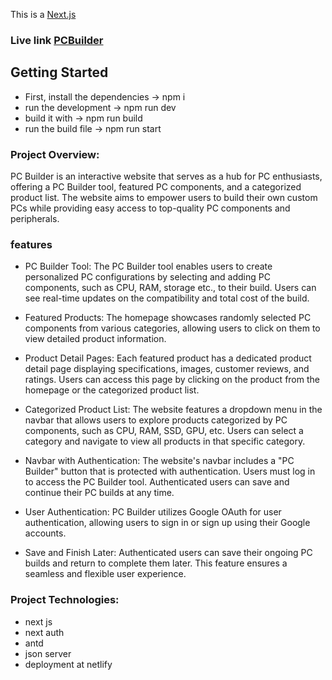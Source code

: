 This is a [Next.js](https://nextjs.org/) 
### Live link  [PCBuilder](https://genuine-malabi-c5086f.netlify.app/)

## Getting Started
- First, install the dependencies -> npm i
- run the development -> npm run dev
- build it with -> npm run build
- run the build file -> npm run start

### Project Overview: 
PC Builder is an interactive website that serves as a hub for PC enthusiasts, offering a PC Builder tool, featured PC components, and a categorized product list. The website aims to empower users to build their own custom PCs while providing easy access to top-quality PC components and peripherals.

### features
- PC Builder Tool: The PC Builder tool enables users to create personalized PC configurations by selecting and adding PC components, such as CPU, RAM, storage etc., to their build. Users can see real-time updates on the compatibility and total cost of the build.
- Featured Products: The homepage showcases randomly selected PC components from various categories, allowing users to click on them to view detailed product information.

- Product Detail Pages: Each featured product has a dedicated product detail page displaying specifications, images, customer reviews, and ratings. Users can access this page by clicking on the product from the homepage or the categorized product list.

- Categorized Product List: The website features a dropdown menu in the navbar that allows users to explore products categorized by PC components, such as CPU, RAM, SSD, GPU, etc. Users can select a category and navigate to view all products in that specific category.

- Navbar with Authentication: The website's navbar includes a "PC Builder" button that is protected with authentication. Users must log in to access the PC Builder tool. Authenticated users can save and continue their PC builds at any time.

- User Authentication: PC Builder utilizes Google OAuth for user authentication, allowing users to sign in or sign up using their Google accounts.

- Save and Finish Later: Authenticated users can save their ongoing PC builds and return to complete them later. This feature ensures a seamless and flexible user experience.

### Project Technologies:
- next js
- next auth
- antd 
- json server
- deployment at netlify
 
